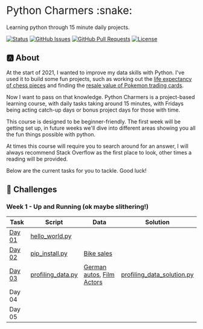 <h1 style="font-weight:normal">
  Python Charmers :snake:
</h1>

Learning python through 15 minute daily projects.

[![Status](https://img.shields.io/badge/status-active-success.svg)]() [![GitHub Issues](https://img.shields.io/github/issues/wjsutton/python_charmers.svg)](https://github.com/wjsutton/python_charmers/issues) [![GitHub Pull Requests](https://img.shields.io/github/issues-pr/wjsutton/python_charmers.svg)](https://github.com/wjsutton/python_charmers/pulls) [![License](https://img.shields.io/badge/license-MIT-blue.svg)](/LICENSE)

## :a: About 

At the start of 2021, I wanted to improve my data skills with Python. I've used it to build some fun projects, such as working out the [life expectancy of chess pieces](https://github.com/wjsutton/life_expectancy_in_chess) and finding the [resale value of Pokemon trading cards](https://github.com/wjsutton/pokemon_tcg_stockmarket).

Now I want to pass on that knowledge. Python Charmers is a project-based learning course, with daily tasks taking around 15 minutes, with Fridays being acting catch-up days or bonus project days for those with time. 

This course is designed to be beginner-friendly. The first week will be getting set up, in future weeks we'll dive into different areas showing you all the fun things possible with python. 

At times this course will require you to search around for an answer, I will always recommend Stack Overflow as the first place to look, other times a reading will be provided. 

Below are the current tasks for you to tackle. Good luck!

## :snake: Challenges


### Week 1 - Up and Running (ok maybe slithering!) 

| Task   | Script | Data | Solution |
| ----------- | ----------- | ----------- | ----------- |
| [Day 01](challenges/day_01_hello_world.md)  | [hello_world.py](scripts/01_hello_world.py)  |  |  |
| [Day 02](challenges/day_02_pip_install.md)  | [pip_install.py](scripts/02_pip_install.py)  | [Bike sales](data/PD%202021%20Wk%201%20Input%20-%20Bike%20Sales.csv) |  |
| [Day 03](challenges/day_03_profiling_data.md)  | [profiling_data.py](scripts/03_profiling_data.py)  | [German autos](data/autos_random_50k_cleaned.csv), [Film Actors](data/actorfilms.csv) | [profiling_data_solution.py](scripts/solutions/03_profiling_data_solution.py) |
| Day 04  | []()  | |  |
| Day 05  | []()  | |  |




